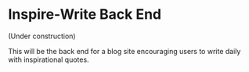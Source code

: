 # Inspire-Write Back End
(Under construction)

This will be the back end for a blog site encouraging users to write daily with inspirational quotes.
